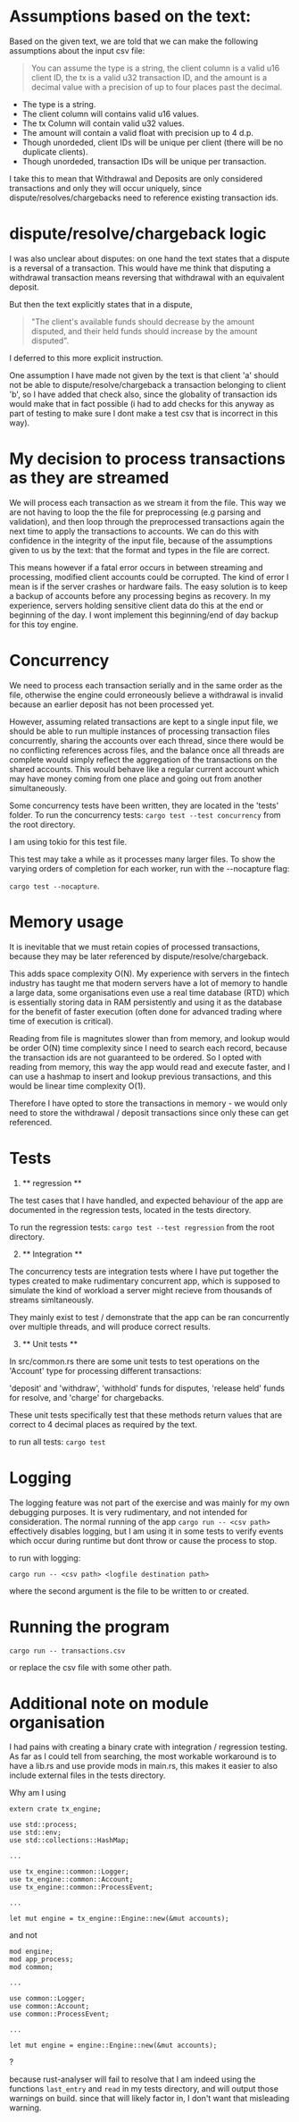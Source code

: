 # Assumptions based on the text:

Based on the given text, we are told that we can make the following assumptions about the input csv file:

> You can assume the type is a string, the client column is a valid u16 client ID, the tx is a valid u32 transaction ID, and the amount is a decimal value with a precision of up to four places past the decimal.

- The type is a string.
- The client column will contains valid u16 values.
- The tx Column will contain valid u32 values.
- The amount will contain a valid float with precision up to 4 d.p.
- Though unordeded, client IDs will be unique per client (there will be no duplicate clients).
- Though unordeded, transaction IDs will be unique per transaction.

I take this to mean that Withdrawal and Deposits are only considered transactions and only they will occur uniquely,
since dispute/resolves/chargebacks need to reference existing transaction ids.

# dispute/resolve/chargeback logic

I was also unclear about disputes: on one hand the text states that a dispute is a reversal of a transaction. This would have me think that disputing a withdrawal transaction means reversing that withdrawal with an equivalent deposit. 

But then the text explicitly states that in a dispute,

 >"The client's available funds should decrease by the  amount disputed, and their held funds should increase by the amount disputed".

 I deferred to this more explicit instruction.
    
One assumption I have made not given by the text is that client 'a' should not be able to dispute/resolve/chargeback a transaction belonging to client 'b', so I have added that check also, since the globality of transaction ids would make that in fact possible (i had to add checks for this anyway as part of testing to make sure I dont make a test csv that is incorrect in this way).

# My decision to process transactions as they are streamed

We will process each transaction as we stream it from the file. This way we are not having to loop the the file for preprocessing (e.g parsing and validation), and then loop through the preprocessed transactions again the next time to apply the transactions to accounts. We can do this with confidence in the integrity of the input file, because of the assumptions given to us by the text: that the format and types in the file are correct.

This means however if a fatal error occurs in between streaming and processing, modified client accounts could be corrupted. The kind of error I mean is if the server crashes or hardware fails. The easy solution is to keep a backup of accounts before any processing begins as recovery. In my experience, servers holding sensitive client data do this at the end or beginning of the day. I wont implement this beginning/end of day backup for this toy engine.

# Concurrency

We need to process each transaction serially and in the same order as the file, otherwise the engine could erroneously believe a withdrawal is invalid because an earlier deposit has not been processed yet.

However, assuming related transactions are kept to a single input file, we should be able to run multiple instances of processing transaction files concurrently, sharing the accounts over each thread, since there would be no conflicting references across files, and the balance once all threads are complete would simply reflect the aggregation of the transactions on the shared accounts. This would behave like a regular current account which may have money coming from one place and going out from another simultaneously.

Some concurrency tests have been written, they are located in the 'tests' folder.
To run the concurrency tests: `cargo test --test concurrency` from the root directory.

I am using tokio for this test file.

This test may take a while as it processes many larger files. To show the varying orders of completion for each worker, run with the --nocapture flag:

`cargo test --nocapture`.

# Memory usage

It is inevitable that we must retain copies of processed transactions, because they may be later referenced by dispute/resolve/chargeback.

This adds space complexity O(N). My experience with servers in the fintech industry has taught me that modern servers have a lot of memory to handle a large data, some organisations even use a real time database (RTD) which is essentially storing data in RAM persistently and using it as the database for the benefit of faster execution (often done for advanced trading where time of execution is critical).

Reading from file is magnitutes slower than from memory, and lookup would be order O(N) time complexity since I need to search each record, because the transaction ids are not guaranteed to be ordered. So I opted with reading from memory, this way the app would read and execute faster, and I can use a hashmap to insert and lookup previous transactions, and this would be linear time complexity O(1).

Therefore I have opted to store the transactions in memory - we would only need to store the withdrawal / deposit transactions since only these can get referenced.

# Tests

1. ** regression **

The test cases that I have handled, and expected behaviour of the app are documented in the regression tests, located in the tests directory.

To run the regression tests: `cargo test --test regression` from the root directory.

 2. ** Integration **

The concurrency tests are integration tests where I have put together the types created to make rudimentary concurrent app, which is supposed to simulate the kind of workload a server might recieve from thousands of streams simltaneously.

They mainly exist to test / demonstrate that the app can be ran concurrently over multiple threads, and will produce correct results.

3. ** Unit tests **

In src/common.rs there are some unit tests to test operations on the 'Account' type for processing different transactions:

'deposit' and 'withdraw', 'withhold' funds for disputes, 'release held' funds for resolve, and 'charge' for chargebacks.

These unit tests specifically test that these methods return values that are correct to 4 decimal places as required by the text.

to run all tests: `cargo test`

# Logging

The logging feature was not part of the exercise and was mainly for my own debugging purposes. It is very rudimentary, and not intended for consideration. The normal running of the app `cargo run -- <csv path>` effectively disables logging, but I am using it in some tests to 
verify events which occur during runtime but dont throw or cause the process to stop.

to run with logging:

`cargo run -- <csv path> <logfile destination path>`

where the second argument is the file to be written to or created.


# Running the program


`cargo run -- transactions.csv`

or replace the csv file with some other path.


# Additional note on module organisation

I had pains with creating a binary crate with integration / regression testing. 
As far as I could tell from searching, the most workable workaround is to have a lib.rs and
use provide mods in main.rs, this makes it easier to also include external files
in the tests directory.

Why am I using 
```
extern crate tx_engine;

use std::process;
use std::env;
use std::collections::HashMap;

...

use tx_engine::common::Logger;
use tx_engine::common::Account;
use tx_engine::common::ProcessEvent;

...

let mut engine = tx_engine::Engine::new(&mut accounts);

```
 and not 

 ```
mod engine;
mod app_process;
mod common;

...

use common::Logger;
use common::Account;
use common::ProcessEvent;

...

let mut engine = engine::Engine::new(&mut accounts);

 ```
 ?

 because rust-analyser will fail to resolve that I am indeed using the functions
 `last_entry` and `read` in my tests directory, and will output those warnings 
 on build. since that will likely factor in, I don't want that misleading warning.